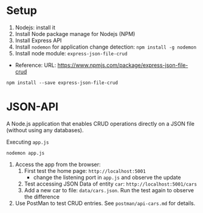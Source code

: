 # Setup
1. Nodejs: install it
2. Install Node package manage for Nodejs (NPM)
3. Install Express API
4. Install `nodemon` for application change detection: `npm install -g nodemon`
5. Install node module: `express-json-file-crud`
- Reference: URL: https://www.npmjs.com/package/express-json-file-crud
```
npm install --save express-json-file-crud
```

# JSON-API
A Node.js application that enables CRUD operations directly on a JSON file (without using any databases).

Executing `app.js`

```
nodemon app.js
```

1. Access the app from the browser: 
   1. First test the home page: `http://localhost:5001`
      - change the listening port in `app.js` and observe the update
   2. Test accessing JSON Data of entity `car`: `http://localhost:5001/cars`
   3. Add a new car to file: `data/cars.json`. Run the test again to observe the difference
2. Use PostMan to test CRUD entries. See `postman/api-cars.md` for details.